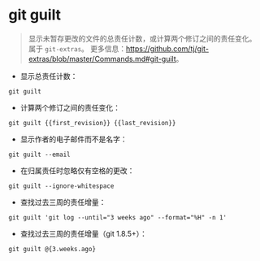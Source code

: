 # git guilt

> 显示未暂存更改的文件的总责任计数，或计算两个修订之间的责任变化。
> 属于 `git-extras`。
> 更多信息：<https://github.com/tj/git-extras/blob/master/Commands.md#git-guilt>。

- 显示总责任计数：

`git guilt`

- 计算两个修订之间的责任变化：

`git guilt {{first_revision}} {{last_revision}}`

- 显示作者的电子邮件而不是名字：

`git guilt --email`

- 在归属责任时忽略仅有空格的更改：

`git guilt --ignore-whitespace`

- 查找过去三周的责任增量：

`git guilt 'git log --until="3 weeks ago" --format="%H" -n 1'`

- 查找过去三周的责任增量（git 1.8.5+）：

`git guilt @{3.weeks.ago}`